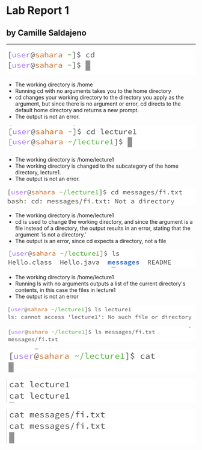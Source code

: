 # Lab Report 1
## by Camille Saldajeno
___

![Image1](cd.png)
* The working directory is /home
* Running cd with no arguments takes you to the home directory
* cd changes your working directory to the directory you apply as the argument, but since there is no argument or error, cd directs to the default home directory and returns a new prompt.
* The output is not an error.

![Image2](cd_argument.png)
* The working directory is /home/lecture1
* The working directory is changed to the subcategory of the home directory, lecture1.
* The output is not an error.

![Image3](cd_path.png)
* The working directory is /home/lecture1
* cd is used to change the working directory, and since the argument is a file instead of a directory, the output results in an error, stating that the argument 'is not a directory.'
* The output is an error, since cd expects a directory, not a file

![Image1](ls.png)
* The working directory is /home/lecture1
* Running ls with no arguments outputs a list of the current directory's contents, in this case the files in lecture1
* The output is not an error

![Image2](ls_argument.png)

![Image3](ls_path.png)

![Image1](cat.png)

![Image2](cat_argument.png)

![Image3](cat_path.png)







